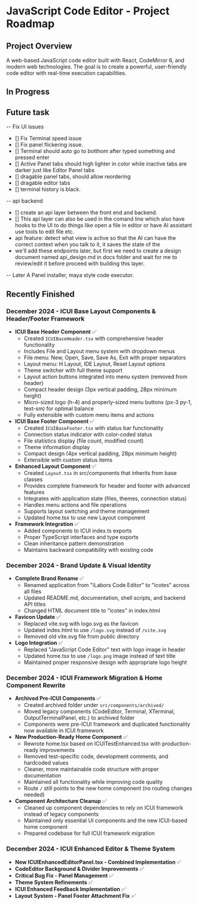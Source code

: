 # JavaScript Code Editor - Project Roadmap

## Project Overview
A web-based JavaScript code editor built with React, CodeMirror 6, and modern web technologies. The goal is to create a powerful, user-friendly code editor with real-time execution capabilities.

## In Progress


## Future task
-- Fix UI issues
- [] Fix Terminal speed issue
- [] Fix panel flickering issue.
- [] Terminal should auto go to botthom after typed something and pressed enter
- [] Active Panel tabs should high lighter in color while inactive tabs are darker just like Editor Panel tabs
- [] dragable panel tabs, should allow reordering
- [] dragable editor tabs
- [] terminal history is black.

-- api backend
- [] create an api layer between the front end and backend.
- [] This api layer can also be used in the comand line which also have hooks to the UI to do things like open a file in editor or have AI assistant use tools to edit file etc.
- api feature: detect what view is active so that the AI can have the correct context when you talk to it, it saves the state of the
- we'll add these endpoints later, but first we need to create a design document named api_design.md in docs folder and wait for me to review/edit it before proceed with building this layer.

-- Later
A Panel installer,
maya style code executor.

## Recently Finished

### December 2024 - ICUI Base Layout Components & Header/Footer Framework
- **ICUI Base Header Component** ✅
  - Created `ICUIBaseHeader.tsx` with comprehensive header functionality
  - Includes File and Layout menu system with dropdown menus
  - File menu: New, Open, Save, Save As, Exit with proper separators
  - Layout menu: H Layout, IDE Layout, Reset Layout options
  - Theme switcher with full theme support
  - Layout action buttons integrated into menu system (removed from header)
  - Compact header design (3px vertical padding, 28px minimum height)
  - Micro-sized logo (h-4) and properly-sized menu buttons (px-3 py-1, text-sm) for optimal balance
  - Fully extensible with custom menu items and actions
- **ICUI Base Footer Component** ✅
  - Created `ICUIBaseFooter.tsx` with status bar functionality
  - Connection status indicator with color-coded status
  - File statistics display (file count, modified count)
  - Theme information display
  - Compact design (4px vertical padding, 28px minimum height)
  - Extensible with custom status items
- **Enhanced Layout Component** ✅
  - Created `Layout.tsx` in src/components that inherits from base classes
  - Provides complete framework for header and footer with advanced features
  - Integrates with application state (files, themes, connection status)
  - Handles menu actions and file operations
  - Supports layout switching and theme management
  - Updated home.tsx to use new Layout component
- **Framework Integration** ✅
  - Added components to ICUI index.ts exports
  - Proper TypeScript interfaces and type exports
  - Clean inheritance pattern demonstration
  - Maintains backward compatibility with existing code

### December 2024 - Brand Update & Visual Identity
- **Complete Brand Rename** ✅
  - Renamed application from "iLabors Code Editor" to "icotes" across all files
  - Updated README.md, documentation, shell scripts, and backend API titles
  - Changed HTML document title to "icotes" in index.html
- **Favicon Update** ✅
  - Replaced vite.svg with logo.svg as the favicon
  - Updated index.html to use `/logo.svg` instead of `/vite.svg`
  - Removed old vite.svg file from public directory
- **Logo Integration** ✅
  - Replaced "JavaScript Code Editor" text with logo image in header
  - Updated home.tsx to use `/logo.png` image instead of text title
  - Maintained proper responsive design with appropriate logo height

### December 2024 - ICUI Framework Migration & Home Component Rewrite
- **Archived Pre-ICUI Components** ✅
  - Created archived folder under `src/components/archived/`
  - Moved legacy components (CodeEditor, Terminal, XTerminal, OutputTerminalPanel, etc.) to archived folder
  - Components were pre-ICUI framework and duplicated functionality now available in ICUI framework
- **New Production-Ready Home Component** ✅
  - Rewrote home.tsx based on ICUITestEnhanced.tsx with production-ready improvements
  - Removed test-specific code, development comments, and hardcoded values
  - Cleaner, more maintainable code structure with proper documentation
  - Maintained all functionality while improving code quality
  - Route `/` still points to the new home component (no routing changes needed)
- **Component Architecture Cleanup** ✅
  - Cleaned up component dependencies to rely on ICUI framework instead of legacy components
  - Maintained only essential UI components and the new ICUI-based home component
  - Prepared codebase for full ICUI framework migration

### December 2024 - ICUI Enhanced Editor & Theme System
- **New ICUIEnhancedEditorPanel.tsx - Combined Implementation** ✅
- **CodeEditor Background & Divider Improvements** ✅
- **Critical Bug Fix - Panel Management** ✅
- **Theme System Refinements** ✅
- **ICUI Enhanced Feedback Implementation** ✅
- **Layout System - Panel Footer Attachment Fix** ✅


